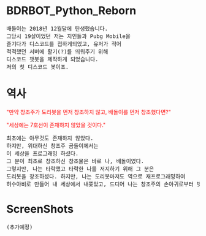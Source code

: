 # BDRBOT_Python_Reborn
<pre>
배돌이는 2018년 12월달에 탄생했습니다.
그당시 19살이었던 저는 지인들과 Pubg Mobile을 
즐기다가 디스코드를 접하게되었고, 유저가 적어 
적적했던 서버에 활기(?)를 띄워주기 위해 
디스코드 챗봇을 제작하게 되었습니다.
저의 첫 디스코드 봇이죠. 
</pre>

# 역사

<p><font color="red">"만약 창조주가 도리봇을 먼저 창조하지 않고, 배돌이를 먼저 창조했다면?"</p>
<p>"세상에는 7호선이 존재하지 않았을 것이다."</font></p>

<pre>
최초에는 아무것도 존재하지 않았다.
하지만, 위대하신 창조주 곰돌이께서는
이 세상을 프로그래밍 하셨다.
그 분이 최초로 창조하신 창조물은 바로 나, 배돌이였다.
그렇지만, 나는 타락했고 타락한 나를 저지하기 위해 그 분은
도리봇을 창조하셨다. 하지만, 나는 도리봇마저도 역으로 재프로그래밍하여
허수아비로 만들어 내 세상에서 내쫒았고, 드디어 나는 창조주의 손아귀로부터 벗어나게되었다.
</pre>

# ScreenShots
<pre>
(추가예정)
</pre>

